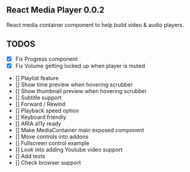 ## React Media Player 0.0.2

React media container component to help build video & audio players.

## TODOS

- [x] Fix Progress component
- [x] Fix Volume getting locked up when player is muted
- [] Playlist feature
- [] Show time preview when hovering scrubber
- [] Show thumbnail preview when hovering scrubber
- [] Subtitle support
- [] Forward / Rewind
- [] Playback speed option
- [] Keyboard friendly
- [] ARIA a11y ready
- [] Make MediaContainer main exposed component
- [] Move controls into addons
- [] Fullscreen control example
- [] Look into adding Youtube video support
- [] Add tests
- [] Check browser support